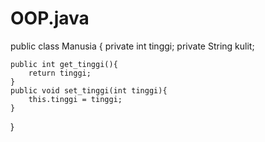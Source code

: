 # OOP.java
public class Manusia {
    private int tinggi;
    private String kulit;
    
    public int get_tinggi(){
        return tinggi;
    }
    public void set_tinggi(int tinggi){
        this.tinggi = tinggi;
    }
    
}
